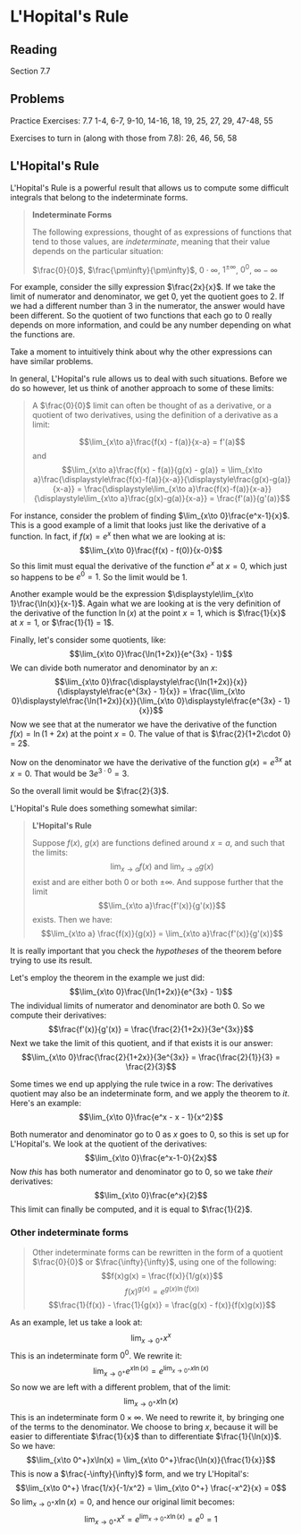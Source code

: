 # L'Hopital's Rule

## Reading

Section 7.7

## Problems

Practice Exercises: 7.7 1-4, 6-7, 9-10, 14-16, 18, 19, 25, 27, 29, 47-48, 55

Exercises to turn in (along with those from 7.8): 26, 46, 56, 58

## L'Hopital's Rule

L'Hopital's Rule is a powerful result that allows us to compute some difficult integrals that belong to the indeterminate forms.

> **Indeterminate Forms**
>
> The following expressions, thought of as expressions of functions that tend to those values, are *indeterminate*, meaning that their value depends on the particular situation:
>
> $\frac{0}{0}$, $\frac{\pm\infty}{\pm\infty}$, $0\cdot \infty$, $1^{\pm\infty}$, $0^0$, $\infty - \infty$

For example, consider the silly expression $\frac{2x}{x}$. If we take the limit of numerator and denominator, we get $0$, yet the quotient goes to $2$. If we had a different number than $3$ in the numerator, the answer would have been different. So the quotient of two functions that each go to $0$ really depends on more information, and could be any number depending on what the functions are.

Take a moment to intuitively think about why the other expressions can have similar problems.

In general, L'Hopital's rule allows us to deal with such situations. Before we do so however, let us think of another approach to some of these limits:

> A $\frac{0}{0}$ limit can often be thought of as a derivative, or a quotient of two derivatives, using the definition of a derivative as a limit:
>
> $$\lim_{x\to a}\frac{f(x) - f(a)}{x-a} = f'(a)$$
> and
> $$\lim_{x\to a}\frac{f(x) - f(a)}{g(x) - g(a)} = \lim_{x\to a}\frac{\displaystyle\frac{f(x)-f(a)}{x-a}}{\displaystyle\frac{g(x)-g(a)}{x-a}} = \frac{\displaystyle\lim_{x\to a}\frac{f(x)-f(a)}{x-a}}{\displaystyle\lim_{x\to a}\frac{g(x)-g(a)}{x-a}} = \frac{f'(a)}{g'(a)}$$

For instance, consider the problem of finding $\lim_{x\to 0}\frac{e^x-1}{x}$. This is a good example of a limit that looks just like the derivative of a function. In fact, if $f(x) = e^x$ then what we are looking at is:
$$\lim_{x\to 0}\frac{f(x) - f(0)}{x-0}$$
So this limit must equal the derivative of the function $e^x$ at $x=0$, which just so happens to be $e^0=1$. So the limit would be $1$.

Another example would be the expression $\displaystyle\lim_{x\to 1}\frac{\ln(x)}{x-1}$. Again what we are looking at is the very definition of the derivative of the function $\ln(x)$ at the point $x=1$, which is $\frac{1}{x}$ at $x=1$, or $\frac{1}{1} = 1$.

Finally, let's consider some quotients, like:
$$\lim_{x\to 0}\frac{\ln(1+2x)}{e^{3x} - 1}$$
We can divide both numerator and denominator by an $x$:
$$\lim_{x\to 0}\frac{\displaystyle\frac{\ln(1+2x)}{x}}{\displaystyle\frac{e^{3x} - 1}{x}} = \frac{\lim_{x\to 0}\displaystyle\frac{\ln(1+2x)}{x}}{\lim_{x\to 0}\displaystyle\frac{e^{3x} - 1}{x}}$$
Now we see that at the numerator we have the derivative of the function $f(x) = \ln(1+2x)$ at the point $x=0$. The value of that is $\frac{2}{1+2\cdot 0} = 2$.

Now on the denominator we have the derivative of the function $g(x)=e^{3x}$ at $x=0$. That would be $3e^{3\cdot 0} = 3$.

So the overall limit would be $\frac{2}{3}$.

L'Hopital's Rule does something somewhat similar:

> **L'Hopital's Rule**
>
> Suppose $f(x)$, $g(x)$ are functions defined around $x=a$, and such that the limits:
> $$\lim_{x\to a} f(x)\textrm{ and }\lim_{x\to a} g(x)$$
> exist and are either both $0$ or both $\pm\infty$. And suppose further that the limit
> $$\lim_{x\to a}\frac{f'(x)}{g'(x)}$$
> exists. Then we have:
> $$\lim_{x\to a} \frac{f(x)}{g(x)} = \lim_{x\to a}\frac{f'(x)}{g'(x)}$$

It is really important that you check the *hypotheses* of the theorem before trying to use its result.

Let's employ the theorem in the example we just did:
$$\lim_{x\to 0}\frac{\ln(1+2x)}{e^{3x} - 1}$$
The individual limits of numerator and denominator are both $0$. So we compute their derivatives:
$$\frac{f'(x)}{g'(x)} = \frac{\frac{2}{1+2x}}{3e^{3x}}$$
Next we take the limit of this quotient, and if that exists it is our answer:
$$\lim_{x\to 0}\frac{\frac{2}{1+2x}}{3e^{3x}} = \frac{\frac{2}{1}}{3} = \frac{2}{3}$$

Some times we end up applying the rule twice in a row: The derivatives quotient may also be an indeterminate form, and we apply the theorem to *it*. Here's an example:
$$\lim_{x\to 0}\frac{e^x - x - 1}{x^2}$$

Both numerator and denominator go to $0$ as $x$ goes to $0$, so this is set up for L'Hopital's. We look at the quotient of the derivatives:
$$\lim_{x\to 0}\frac{e^x-1-0}{2x}$$
Now *this* has both numerator and denominator go to $0$, so we take *their* derivatives:
$$\lim_{x\to 0}\frac{e^x}{2}$$
This limit can finally be computed, and it is equal to $\frac{1}{2}$.

### Other indeterminate forms

> Other indeterminate forms can be rewritten in the form of a quotient $\frac{0}{0}$ or $\frac{\infty}{\infty}$, using one of the following:
> $$f(x)g(x) = \frac{f(x)}{1/g(x)}$$
> $$f(x)^{g(x)} = e^{g(x)\ln(f(x))}$$
> $$\frac{1}{f(x)} - \frac{1}{g(x)} = \frac{g(x) - f(x)}{f(x)g(x)}$$

As an example, let us take a look at:
$$\lim_{x\to 0^+}x^x$$
This is an indeterminate form $0^0$. We rewrite it:
$$\lim_{x\to 0^+}e^{x\ln(x)} = e^{\lim_{x\to 0^+}x\ln(x)}$$
So now we are left with a different problem, that of the limit:
$$\lim_{x\to 0^+}x\ln(x)$$
This is an indeterminate form $0\times \infty$. We need to rewrite it, by bringing one of the terms to the denominator. We choose to bring $x$, because it will be easier to differentiate $\frac{1}{x}$ than to differentiate $\frac{1}{\ln(x)}$. So we have:
$$\lim_{x\to 0^+}x\ln(x) = \lim_{x\to 0^+}\frac{\ln(x)}{\frac{1}{x}}$$
This is now a $\frac{-\infty}{\infty}$ form, and we try L'Hopital's:
$$\lim_{x\to 0^+} \frac{1/x}{-1/x^2} = \lim_{x\to 0^+} \frac{-x^2}{x} = 0$$
So $\lim_{x\to 0^+}x\ln(x) = 0$, and hence our original limit becomes:
$$\lim_{x\to 0^+}x^x = e^{\displaystyle\lim_{x\to 0^+}x\ln(x)} = e^0 = 1$$
